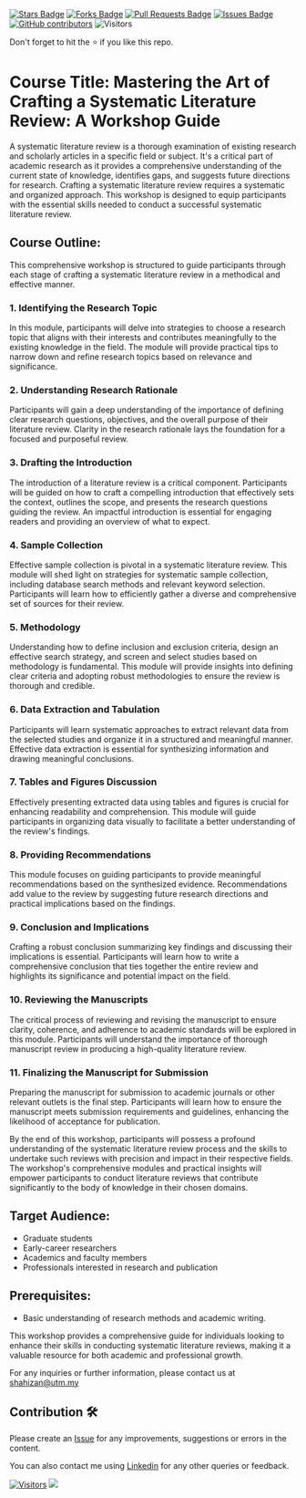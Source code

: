 <a href="https://github.com/drshahizan/courses/stargazers"><img src="https://img.shields.io/github/stars/drshahizan/courses" alt="Stars Badge"/></a>
<a href="https://github.com/drshahizan/courses/network/members"><img src="https://img.shields.io/github/forks/drshahizan/courses" alt="Forks Badge"/></a>
<a href="https://github.com/drshahizan/courses/pulls"><img src="https://img.shields.io/github/issues-pr/drshahizan/courses" alt="Pull Requests Badge"/></a>
<a href="https://github.com/drshahizan/courses/issues"><img src="https://img.shields.io/github/issues/drshahizan/courses" alt="Issues Badge"/></a>
<a href="https://github.com/drshahizan/courses/graphs/contributors"><img alt="GitHub contributors" src="https://img.shields.io/github/contributors/drshahizan/courses?color=2b9348"></a>
![Visitors](https://api.visitorbadge.io/api/visitors?path=https%3A%2F%2Fgithub.com%2Fdrshahizan%2Fcourses&labelColor=%23d9e3f0&countColor=%23697689&style=flat)

Don't forget to hit the :star: if you like this repo.

# Course Title: Mastering the Art of Crafting a Systematic Literature Review: A Workshop Guide

A systematic literature review is a thorough examination of existing research and scholarly articles in a specific field or subject. It's a critical part of academic research as it provides a comprehensive understanding of the current state of knowledge, identifies gaps, and suggests future directions for research. Crafting a systematic literature review requires a systematic and organized approach. This workshop is designed to equip participants with the essential skills needed to conduct a successful systematic literature review.

## Course Outline:
This comprehensive workshop is structured to guide participants through each stage of crafting a systematic literature review in a methodical and effective manner.

### 1. Identifying the Research Topic
In this module, participants will delve into strategies to choose a research topic that aligns with their interests and contributes meaningfully to the existing knowledge in the field. The module will provide practical tips to narrow down and refine research topics based on relevance and significance.

### 2. Understanding Research Rationale
Participants will gain a deep understanding of the importance of defining clear research questions, objectives, and the overall purpose of their literature review. Clarity in the research rationale lays the foundation for a focused and purposeful review.

### 3. Drafting the Introduction
The introduction of a literature review is a critical component. Participants will be guided on how to craft a compelling introduction that effectively sets the context, outlines the scope, and presents the research questions guiding the review. An impactful introduction is essential for engaging readers and providing an overview of what to expect.

### 4. Sample Collection
Effective sample collection is pivotal in a systematic literature review. This module will shed light on strategies for systematic sample collection, including database search methods and relevant keyword selection. Participants will learn how to efficiently gather a diverse and comprehensive set of sources for their review.

### 5. Methodology
Understanding how to define inclusion and exclusion criteria, design an effective search strategy, and screen and select studies based on methodology is fundamental. This module will provide insights into defining clear criteria and adopting robust methodologies to ensure the review is thorough and credible.

### 6. Data Extraction and Tabulation
Participants will learn systematic approaches to extract relevant data from the selected studies and organize it in a structured and meaningful manner. Effective data extraction is essential for synthesizing information and drawing meaningful conclusions.

### 7. Tables and Figures Discussion
Effectively presenting extracted data using tables and figures is crucial for enhancing readability and comprehension. This module will guide participants in organizing data visually to facilitate a better understanding of the review's findings.

### 8. Providing Recommendations
This module focuses on guiding participants to provide meaningful recommendations based on the synthesized evidence. Recommendations add value to the review by suggesting future research directions and practical implications based on the findings.

### 9. Conclusion and Implications
Crafting a robust conclusion summarizing key findings and discussing their implications is essential. Participants will learn how to write a comprehensive conclusion that ties together the entire review and highlights its significance and potential impact on the field.

### 10. Reviewing the Manuscripts
The critical process of reviewing and revising the manuscript to ensure clarity, coherence, and adherence to academic standards will be explored in this module. Participants will understand the importance of thorough manuscript review in producing a high-quality literature review.

### 11. Finalizing the Manuscript for Submission
Preparing the manuscript for submission to academic journals or other relevant outlets is the final step. Participants will learn how to ensure the manuscript meets submission requirements and guidelines, enhancing the likelihood of acceptance for publication.

By the end of this workshop, participants will possess a profound understanding of the systematic literature review process and the skills to undertake such reviews with precision and impact in their respective fields. The workshop's comprehensive modules and practical insights will empower participants to conduct literature reviews that contribute significantly to the body of knowledge in their chosen domains.

## Target Audience:
- Graduate students
- Early-career researchers
- Academics and faculty members
- Professionals interested in research and publication

## Prerequisites:
- Basic understanding of research methods and academic writing.

This workshop provides a comprehensive guide for individuals looking to enhance their skills in conducting systematic literature reviews, making it a valuable resource for both academic and professional growth.

For any inquiries or further information, please contact us at shahizan@utm.my

## Contribution 🛠️
Please create an [Issue](https://github.com/drshahizan/courses/issues) for any improvements, suggestions or errors in the content.

You can also contact me using [Linkedin](https://www.linkedin.com/in/drshahizan/) for any other queries or feedback.

[![Visitors](https://api.visitorbadge.io/api/visitors?path=https%3A%2F%2Fgithub.com%2Fdrshahizan&labelColor=%23697689&countColor=%23555555&style=plastic)](https://visitorbadge.io/status?path=https%3A%2F%2Fgithub.com%2Fdrshahizan)
![](https://hit.yhype.me/github/profile?user_id=81284918)

